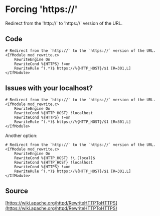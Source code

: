 # Forcing 'https://'

Redirect from the 'http://' to 'https://' version of the URL.

## Code

	# Redirect from the `http://` to the `https://` version of the URL.
	<IfModule mod_rewrite.c>
		RewriteEngine On
		RewriteCond %{HTTPS} !=on
		RewriteRule ^(.*)$ https://%{HTTP_HOST}/$1 [R=301,L]
	</IfModule>

## Issues with your localhost?

	# Redirect from the `http://` to the `https://` version of the URL.
	<IfModule mod_rewrite.c>
		RewriteEngine On
		RewriteCond %{HTTP_HOST} !localhost
		RewriteCond %{HTTPS} !=on
		RewriteRule ^(.*)$ https://%{HTTP_HOST}/$1 [R=301,L]
	</IfModule>

Another option:

	# Redirect from the `http://` to the `https://` version of the URL.
	<IfModule mod_rewrite.c>
		RewriteEngine On
		RewriteCond %{HTTP_HOST} !\.(local)$
		RewriteCond %{HTTP_HOST} !localhost
		RewriteCond %{HTTPS} !=on
		RewriteRule ^(.*)$ https://%{HTTP_HOST}/$1 [R=301,L]
	</IfModule>

## Source

[https://wiki.apache.org/httpd/RewriteHTTPToHTTPS](https://wiki.apache.org/httpd/RewriteHTTPToHTTPS)
